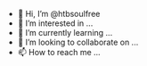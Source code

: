 - 👋 Hi, I’m @htbsoulfree
- 👀 I’m interested in ...
- 🌱 I’m currently learning ...
- 💞️ I’m looking to collaborate on ...
- 📫 How to reach me ...

<!---
htbsoulfree/htbsoulfree is a ✨ special ✨ repository because its `README.md` (this file) appears on your GitHub profile.
You can click the Preview link to take a look at your changes.
--->
